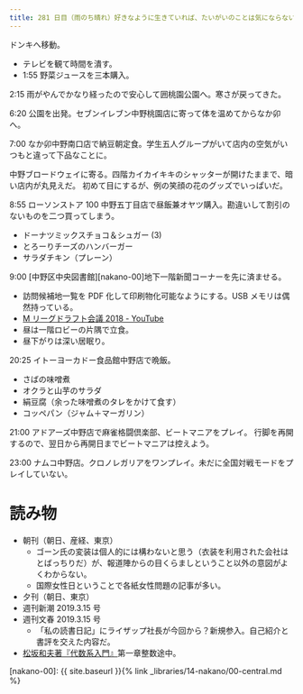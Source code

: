 ```yaml
---
title: 281 日目（雨のち晴れ）好きなように生きていれば、たいがいのことは気にならない。
---
```


ドンキへ移動。

* テレビを観て時間を潰す。
* 1:55 野菜ジュースを三本購入。

2:15 雨がやんでかなり経ったので安心して囲桃園公園へ。寒さが戻ってきた。

6:20 公園を出発。セブンイレブン中野桃園店に寄って体を温めてからなか卯へ。

7:00 なか卯中野南口店で納豆朝定食。学生五人グループがいて店内の空気がいつもと違って下品なことに。

中野ブロードウェイに寄る。四階カイカイキキのシャッターが開けたままで、暗い店内が丸見えだ。
初めて目にするが、例の笑顔の花のグッズでいっぱいだ。

8:55 ローソンストア 100 中野五丁目店で昼飯兼オヤツ購入。勘違いして割引のないものを二つ買ってしまう。

* ドーナツミックスチョコ＆シュガー (3)
* とろーりチーズのハンバーガー
* サラダチキン（プレーン）

9:00 [中野区中央図書館][nakano-00]地下一階新聞コーナーを先に済ませる。

* 訪問候補地一覧を PDF 化して印刷物化可能なようにする。USB メモリは偶然持っている。
* [M リーグドラフト会議 2018 - YouTube](https://www.youtube.com/watch?v=9UVZfMUWXTY)
* 昼は一階ロビーの片隅で立食。
* 昼下がりは深い居眠り。

20:25 イトーヨーカドー食品館中野店で晩飯。

* さばの味噌煮
* オクラと山芋のサラダ
* 絹豆腐（余った味噌煮のタレをかけて食す）
* コッペパン（ジャム＋マーガリン）

21:00 アドアーズ中野店で麻雀格闘倶楽部、ビートマニアをプレイ。
行脚を再開するので、翌日から再開日までビートマニアは控えよう。

23:00 ナムコ中野店。クロノレガリアをワンプレイ。未だに全国対戦モードをプレイしていない。

# 読み物

* 朝刊（朝日、産経、東京）
  * ゴーン氏の変装は個人的には構わないと思う（衣装を利用された会社はとばっちりだ）が、報道陣からの目くらましということ以外の意図がよくわからない。
  * 国際女性日ということで各紙女性問題の記事が多い。
* 夕刊（朝日、東京）
* 週刊新潮 2019.3.15 号
* 週刊文春 2019.3.15 号
  * 「私の読書日記」にライザップ社長が今回から？新規参入。自己紹介と書評を交えた内容だ。
* [松坂和夫著『代数系入門』](https://www.iwanami.co.jp/book/b378349.html)第一章整数途中。

[nakano-00]: {{ site.baseurl }}{% link _libraries/14-nakano/00-central.md %}
